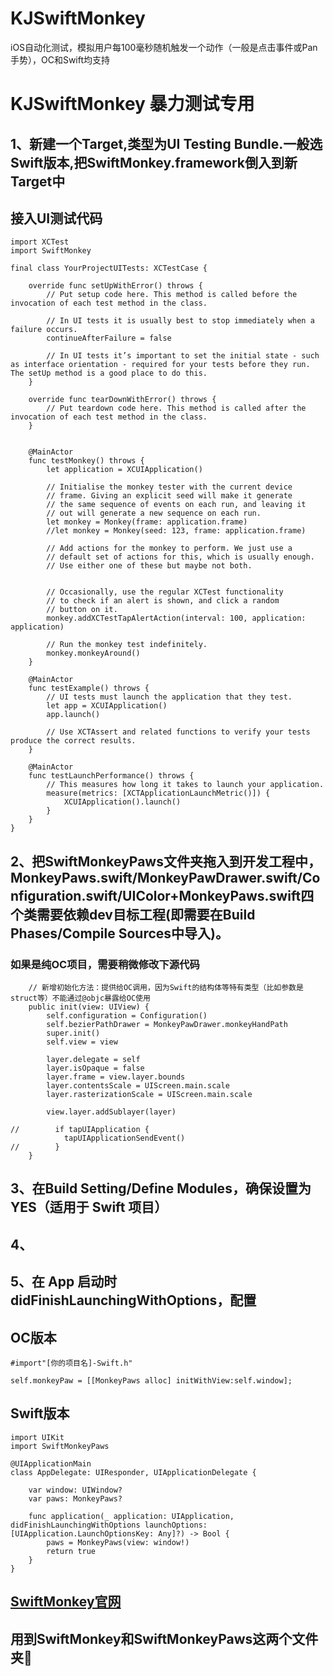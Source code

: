 # KJSwiftMonkey
iOS自动化测试，模拟用户每100毫秒随机触发一个动作（一般是点击事件或Pan手势），OC和Swift均支持

# KJSwiftMonkey 暴力测试专用
## 1、新建一个Target,类型为UI Testing Bundle.一般选Swift版本,把SwiftMonkey.framework倒入到新Target中
## 接入UI测试代码
```
import XCTest
import SwiftMonkey

final class YourProjectUITests: XCTestCase {

    override func setUpWithError() throws {
        // Put setup code here. This method is called before the invocation of each test method in the class.

        // In UI tests it is usually best to stop immediately when a failure occurs.
        continueAfterFailure = false

        // In UI tests it’s important to set the initial state - such as interface orientation - required for your tests before they run. The setUp method is a good place to do this.
    }

    override func tearDownWithError() throws {
        // Put teardown code here. This method is called after the invocation of each test method in the class.
    }

    
    @MainActor
    func testMonkey() throws {
        let application = XCUIApplication()

        // Initialise the monkey tester with the current device
        // frame. Giving an explicit seed will make it generate
        // the same sequence of events on each run, and leaving it
        // out will generate a new sequence on each run.
        let monkey = Monkey(frame: application.frame)
        //let monkey = Monkey(seed: 123, frame: application.frame)

        // Add actions for the monkey to perform. We just use a
        // default set of actions for this, which is usually enough.
        // Use either one of these but maybe not both.


        // Occasionally, use the regular XCTest functionality
        // to check if an alert is shown, and click a random
        // button on it.
        monkey.addXCTestTapAlertAction(interval: 100, application: application)

        // Run the monkey test indefinitely.
        monkey.monkeyAround()
    }
    
    @MainActor
    func testExample() throws {
        // UI tests must launch the application that they test.
        let app = XCUIApplication()
        app.launch()

        // Use XCTAssert and related functions to verify your tests produce the correct results.
    }

    @MainActor
    func testLaunchPerformance() throws {
        // This measures how long it takes to launch your application.
        measure(metrics: [XCTApplicationLaunchMetric()]) {
            XCUIApplication().launch()
        }
    }
}
```

## 2、把SwiftMonkeyPaws文件夹拖入到开发工程中，MonkeyPaws.swift/MonkeyPawDrawer.swift/Configuration.swift/UIColor+MonkeyPaws.swift四个类需要依赖dev目标工程(即需要在Build Phases/Compile Sources中导入)。
### 如果是纯OC项目，需要稍微修改下源代码
```
    // 新增初始化方法：提供给OC调用，因为Swift的结构体等特有类型（比如参数是struct等）不能通过@objc暴露给OC使用
    public init(view: UIView) {
        self.configuration = Configuration()
        self.bezierPathDrawer = MonkeyPawDrawer.monkeyHandPath
        super.init()
        self.view = view

        layer.delegate = self
        layer.isOpaque = false
        layer.frame = view.layer.bounds
        layer.contentsScale = UIScreen.main.scale
        layer.rasterizationScale = UIScreen.main.scale

        view.layer.addSublayer(layer)

//        if tapUIApplication {
            tapUIApplicationSendEvent()
//        }
    }
```

## 3、在Build Setting/Define Modules，确保设置为 YES（适用于 Swift 项目）
## 4、

## 5、在 App 启动时didFinishLaunchingWithOptions，配置

## OC版本
```
#import"[你的项目名]-Swift.h"

self.monkeyPaw = [[MonkeyPaws alloc] initWithView:self.window];
```

## Swift版本
```
import UIKit
import SwiftMonkeyPaws

@UIApplicationMain
class AppDelegate: UIResponder, UIApplicationDelegate {

    var window: UIWindow?
    var paws: MonkeyPaws?

    func application(_ application: UIApplication, didFinishLaunchingWithOptions launchOptions: [UIApplication.LaunchOptionsKey: Any]?) -> Bool {
        paws = MonkeyPaws(view: window!)
        return true
    }
}
```


## [SwiftMonkey官网](https://github.com/zalando/SwiftMonkey)
## 用到SwiftMonkey和SwiftMonkeyPaws这两个文件夹📁
